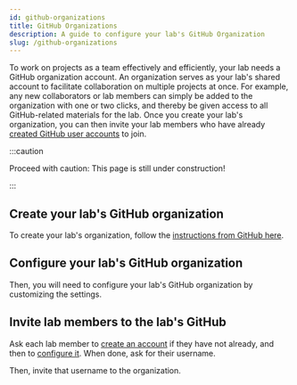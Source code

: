 ```yaml
---
id: github-organizations
title: GitHub Organizations
description: A guide to configure your lab's GitHub Organization
slug: /github-organizations
---
```


To work on projects as a team effectively and efficiently, your lab needs a GitHub organization account. An organization serves as your lab's shared account to facilitate collaboration on multiple projects at once. For example, any new collaborators or lab members can simply be added to the organization with one or two clicks, and thereby be given access to all GitHub-related materials for the lab. Once you create your lab's organization, you can then invite your lab members who have already [created GitHub user accounts](/docs/github-accounts#create-your-github-user-account) to join.

:::caution

Proceed with caution: This page is still under construction!

:::

## Create your lab's GitHub organization

To create your lab's organization, follow the [instructions from GitHub here](https://docs.github.com/en/organizations/collaborating-with-groups-in-organizations/creating-a-new-organization-from-scratch).

## Configure your lab's GitHub organization

Then, you will need to configure your lab's GitHub organization by customizing the settings.

## Invite lab members to the lab's GitHub

Ask each lab member to [create an account](#create-your-gitHub-user-account) if they have not already, and then to [configure it](#configure-your-account). When done, ask for their username.

Then, invite that username to the organization.
